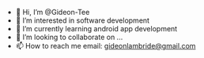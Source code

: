 - 👋 Hi, I’m @Gideon-Tee
- 👀 I’m interested in software development
- 🌱 I’m currently learning android app development
- 💞️ I’m looking to collaborate on ...
- 📫 How to reach me email: gideonlambride@gmail.com 

<!---
Gideon-Tee/Gideon-Tee is a ✨ special ✨ repository because its `README.md` (this file) appears on your GitHub profile.
You can click the Preview link to take a look at your changes.
--->
